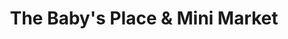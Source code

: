 ---
title: "The Baby's Place & Mini Market"
url: /salinas/the-babys-place-and-mini-market/
shop: baby goods
---